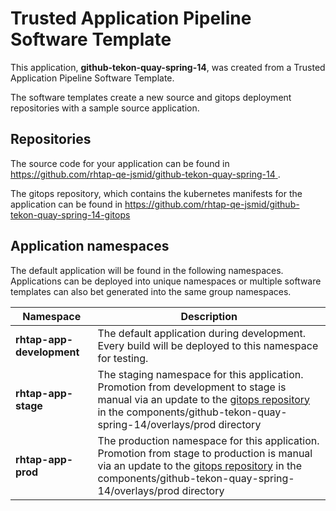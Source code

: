 # Trusted Application Pipeline Software Template

This application, **github-tekon-quay-spring-14**, was created from a Trusted Application Pipeline Software Template.

The software templates create a new source and gitops deployment repositories with a sample source application. 

## Repositories

The source code for your application can be found in [https://github.com/rhtap-qe-jsmid/github-tekon-quay-spring-14 ](https://github.com/rhtap-qe-jsmid/github-tekon-quay-spring-14 ).
 
The gitops repository, which contains the kubernetes manifests for the application can be found in 
[https://github.com/rhtap-qe-jsmid/github-tekon-quay-spring-14-gitops ](https://github.com/rhtap-qe-jsmid/github-tekon-quay-spring-14-gitops ) 

## Application namespaces 

The default application will be found in the following namespaces. Applications can be deployed into unique namespaces or multiple software templates can also bet generated into the same group namespaces.  

|  Namespace   |  Description   |  
| -------- | -------- |   
| **rhtap-app-development** | The default application during development. Every build will be deployed to this namespace for testing. | 
| **rhtap-app-stage** | The staging namespace for this application. Promotion from development to stage is manual via an update to the [gitops repository](https://github.com/rhtap-qe-jsmid/github-tekon-quay-spring-14-gitops ) in the components/github-tekon-quay-spring-14/overlays/prod directory |  
| **rhtap-app-prod** | The production namespace for this application. Promotion from stage to production is manual via an update to the [gitops repository](https://github.com/rhtap-qe-jsmid/github-tekon-quay-spring-14-gitops ) in the components/github-tekon-quay-spring-14/overlays/prod directory | 